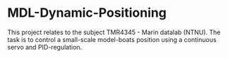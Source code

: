 # MDL-Dynamic-Positioning
This project relates to the subject TMR4345 - Marin datalab (NTNU). The task is to control a small-scale model-boats position using a continuous servo and PID-regulation.
